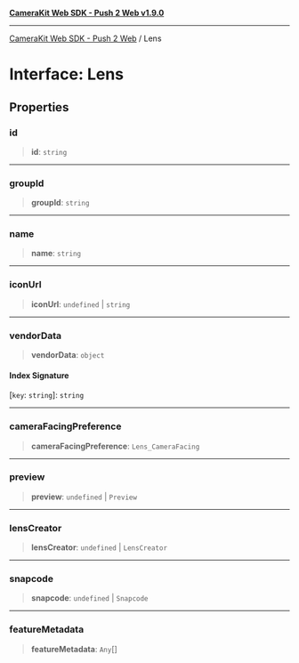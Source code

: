 [**CameraKit Web SDK - Push 2 Web v1.9.0**](../README.md)

***

[CameraKit Web SDK - Push 2 Web](../globals.md) / Lens

# Interface: Lens

## Properties

### id

> **id**: `string`

***

### groupId

> **groupId**: `string`

***

### name

> **name**: `string`

***

### iconUrl

> **iconUrl**: `undefined` \| `string`

***

### vendorData

> **vendorData**: `object`

#### Index Signature

 \[`key`: `string`\]: `string`

***

### cameraFacingPreference

> **cameraFacingPreference**: `Lens_CameraFacing`

***

### preview

> **preview**: `undefined` \| `Preview`

***

### lensCreator

> **lensCreator**: `undefined` \| `LensCreator`

***

### snapcode

> **snapcode**: `undefined` \| `Snapcode`

***

### featureMetadata

> **featureMetadata**: `Any`[]
